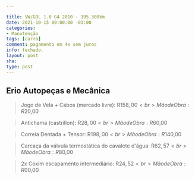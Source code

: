 ```yaml
---

title: VW/GOL 1.0 G4 2010 - 195.300km
date: 2021-10-15 00:00:00 -03:00
categories:
- Manutenção
tags: [carro]
comment: pagamento em 4x sem juros
info: fechado.
layout: post
sha: 
type: post
---
```


Erio Autopeças e Mecânica
------
>Jogo de Vela + Cabos (mercado livre): R$158,00 <br>
>Mão de Obra: R$20,00

>Antichama (castrillon): R$28,00 <br>
>Mão de Obra: R$60,00

>Correia Dentada + Tensor: R$198,00 <br>
>Mão de Obra: R$140,00

>Carcaça da válvula termostática do cavalete d'água: R$62,57 <br>
>Mão de Obra: R$80,00

>2x Coxim escapamento intermediário: R$24,52 <br>
>Mão de Obra: R$00,00
